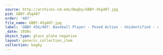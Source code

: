 ```yaml
---
source: http://archives.nd.edu/Bagby/GBBY-45g407.jpg
pid: GBBY-45g407
order: '407'
file_name: GBBY-45g407.jpg
label: 'GBBY 45G/407: Baseball Player - Posed Action - Unidentified - c1930s'
_date: 1930s
object_type: glass plate negative
layout: generic_collection_item
collection: bagby
---
```

